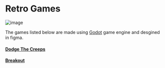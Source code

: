 # Retro Games

![image](https://user-images.githubusercontent.com/8043780/188705224-b4423192-0450-440b-bca1-809c6262d3ec.png)

The games listed below are made using [Godot](https://godotengine.org/) game engine and desgined in figma.

#### [Dodge The Creeps](/Dodge_The_Creeps/README.md)
#### [Breakout](https://github.com/illuminos/Breakout)
